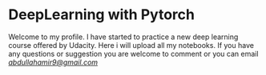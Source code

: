 # DeepLearning with Pytorch
Welcome to my profile. I have started to practice a new deep learning course offered by Udacity. Here i will upload all my notebooks.
If you have any questions or suggestion you are welcome to comment or you can email *abdullahamir9@gmail.com*
